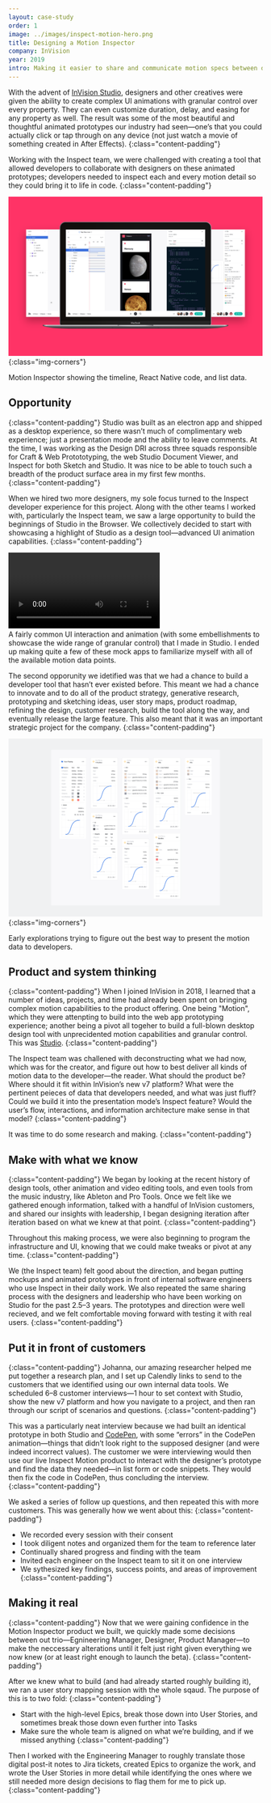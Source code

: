 ```yaml
---
layout: case-study
order: 1
image: ../images/inspect-motion-hero.png
title: Designing a Motion Inspector
company: InVision
year: 2019
intro: Making it easier to share and communicate motion specs between designers and developers.
---
```


With the advent of <a href="https://www.invisionapp.com/studio">InVision Studio</a>, designers and other creatives were given the ability to create complex UI animations with granular control over every property. They can even customize duration, delay, and easing for any property as well. The result was some of the most beautiful and thoughtful animated prototypes our industry had seen—one’s that you could actually click or tap through on any device (not just watch a movie of something created in After Effects).
{:class="content-padding"}

Working with the Inspect team, we were challenged with creating a tool that allowed developers to collaborate with designers on these animated prototypes; developers needed to inspect each and every motion detail so they could bring it to life in code.
{:class="content-padding"}

![inspect motion hero image](/images/inspect-motion-hero.png){:class="img-corners"}
<figcaption>Motion Inspector showing the timeline, React Native code, and list data.</figcaption>

## Opportunity
{:class="content-padding"}
Studio was built as an electron app and shipped as a desktop experience, so there wasn’t much of complimentary web experience; just a presentation mode and the ability to leave comments. At the time, I was working as the Design DRI across three squads responsible for Craft & Web Protototyping, the web Studio Document Viewer, and Inspect for both Sketch and Studio. It was nice to be able to touch such a breadth of the product surface area in my first few months.
{:class="content-padding"}

When we hired two more designers, my sole focus turned to the Inspect developer experience for this project. Along with the other teams I worked with, particularly the Inspect team, we saw a large opportunity to build the beginnings of Studio in the Browser. We collectively decided to start with showcasing a highlight of Studio as a design tool—advanced UI animation capabilities.
{:class="content-padding"}

<video playsinline="" loop="" autoplay="" preload="metadata" class="case__video">
  <source class="case__source" src="/images/videos/studio-animation-capabilities.mp4" type="video/mp4">
</video>
<figcaption>A fairly common UI interaction and animation (with some embellishments to showcase the wide range of granular control) that I made in Studio. I ended up making quite a few of these mock apps to familiarize myself with all of the available motion data points.</figcaption>

The second opporunity we idetified was that we had a chance to build a developer tool that hasn’t ever existed before. This meant we had a chance to innovate and to do all of the product strategy, generative research, prototyping and sketching ideas, user story maps, product roadmap, refining the design, customer research, build the tool along the way, and eventually release the large feature. This also meant that it was an important strategic project for the company.
{:class="content-padding"}

![motion-inspector-explorations](/images/motion-inspector-explorations.png){:class="img-corners"}
<figcaption>Early explorations trying to figure out the best way to present the motion data to developers.</figcaption>

## Product and system thinking
{:class="content-padding"}
When I joined InVision in 2018, I learned that a number of ideas, projects, and time had already been spent on bringing complex motion capabilities to the product offering. One being "Motion", which they were attenpting to build into the web app prototyping experience; another being a pivot all togeher to build a full-blown desktop design tool with unprecidented motion capabilities and granular control. This was <a href="https://www.invisionapp.com/studio">Studio</a>.
{:class="content-padding"}

The Inspect team was challened with deconstructing what we had now, which was for the creator, and figure out how to best deliver all kinds of motion data to the developer—the reader. What should the product be? Where should it fit within InVision’s new v7 platform? What were the pertinent peieces of data that developers needed, and what was just fluff? Could we build it into the presentation mode’s Inspect feature? Would the user’s flow, interactions, and information architecture make sense in that model?
{:class="content-padding"}

It was time to do some research and making.
{:class="content-padding"}

## Make with what we know
{:class="content-padding"}
We began by looking at the recent history of design tools, other animation and video editing tools, and even tools from the music industry, like Ableton and Pro Tools. Once we felt like we gathered enough information, talked with a handful of InVision customers, and shared our insights with leadership, I began designing iteration after iteration based on what we knew at that point.
{:class="content-padding"}

Throughout this making process, we were also beginning to program the infrastructure and UI, knowing that we could make tweaks or pivot at any time.
{:class="content-padding"}

We (the Inspect team) felt good about the direction, and began putting mockups and animated prototypes in front of internal software engineers who use Inspect in their daily work. We also repeated the same sharing process with the designers and leadership who have been working on Studio for the past 2.5–3 years. The prototypes and direction were well recieved, and we felt comfortable moving forward with testing it with real users.
{:class="content-padding"}

## Put it in front of customers
{:class="content-padding"}
Johanna, our amazing researcher helped me put together a research plan, and I set up Calendly links to send to the customers that we identified using our own internal data tools. We scheduled 6–8 customer interviews—1 hour to set context with Studio, show the new v7 platform and how you navigate to a project, and then ran through our script of scenarios and questions.
{:class="content-padding"}

This was a particularly neat interview because we had built an identical prototype in both Studio and <a href="https://codepen.io/matthewcpaul/pen/wbOzxj">CodePen</a>, with some “errors” in the CodePen animation—things that didn’t look right to the supposed designer (and were indeed incorrect values). The customer we were interviewing would then use our live Inspect Motion product to interact with the designer’s prototype and find the data they needed—in list form or code snippets. They would then fix the code in CodePen, thus concluding the interview.
{:class="content-padding"}

We asked a series of follow up questions, and then repeated this with more customers. This was generally how we went about this:
{:class="content-padding"}
- We recorded every session with their consent
- I took diligent notes and organized them for the team to reference later
- Continually shared progress and finding with the team
- Invited each engineer on the Inspect team to sit it on one interview
- We sythesized key findings, success points, and areas of improvement
{:class="content-padding"}

## Making it real
{:class="content-padding"}
Now that we were gaining confidence in the Motion Inspector product we built, we quickly made some decisions between out trio—Egnineering Manager, Designer, Product Manager—to make the neccessary alterations until it felt just right given everything we now knew (or at least right enough to launch the beta).
{:class="content-padding"}

After we knew what to build (and had already started roughly building it), we ran a user story mapping session with the whole sqaud. The purpose of this is to two fold:
{:class="content-padding"}
- Start with the high-level Epics, break those down into User Stories, and sometimes break those down even further into Tasks
- Make sure the whole team is aligned on what we’re building, and if we missed anything
{:class="content-padding"}

Then I worked with the Engineering Manager to roughly translate those digital post-it notes to Jira tickets, created Epics to organize the work, and wrote the User Stories in more detail while identifying the ones where we still needed more design decisions to flag them for me to pick up.
{:class="content-padding"}
